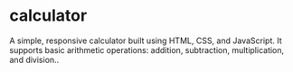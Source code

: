 # calculator
A simple, responsive calculator built using HTML, CSS, and JavaScript.
It supports basic arithmetic operations: addition, subtraction, multiplication, and division..
